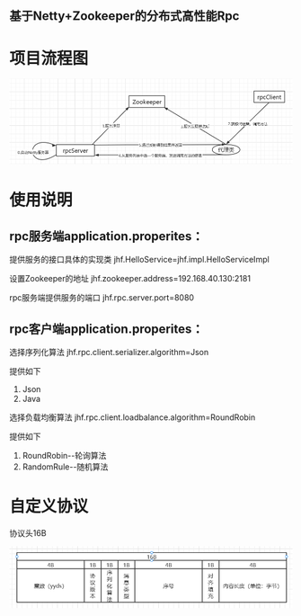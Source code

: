 ## 基于Netty+Zookeeper的分布式高性能Rpc
# 项目流程图

![image-20210929200740330](README-images/image-20210929200740330.png)

# 使用说明

## rpc服务端application.properites：

提供服务的接口具体的实现类
jhf.HelloService=jhf.impl.HelloServiceImpl

设置Zookeeper的地址
jhf.zookeeper.address=192.168.40.130:2181

rpc服务端提供服务的端口
jhf.rpc.server.port=8080

## rpc客户端application.properites：

选择序列化算法
jhf.rpc.client.serializer.algorithm=Json

提供如下

1. Json
2. Java

选择负载均衡算法
jhf.rpc.client.loadbalance.algorithm=RoundRobin

提供如下

1. RoundRobin--轮询算法
2. RandomRule--随机算法

# 自定义协议

协议头16B

![image-20210929203712679](README-images/image-20210929203712679.png)
